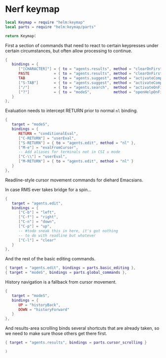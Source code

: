# Nerf keymap

```lua
local Keymap = require "helm:keymap"
local parts = require "helm:keymap/parts"
```

```lua
return Keymap(
```

First a section of commands that need to react to certain keypresses under
certain circumstances, but often allow processing to continue\.

```lua
{
   bindings = {
      ["[CHARACTER]"] = { to = "agents.results", method = "clearOnFirstKey" },
      PASTE           = { to = "agents.results", method = "clearOnFirstKey" },
      TAB             = { to = "agents.suggest", method = "activateCompletion" },
      ["S-TAB"]       = { to = "agents.suggest", method = "activateCompletion" },
      ["/"]           = { to = "agents.search",  method = "activateOnFirstKey" },
      ["?"]           = { to = "modeS",          method = "openHelpOnFirstKey" }
   }
},
```

Evaluation needs to intercept RETURN prior to normal `nl` binding\.

```lua
{
   target = "modeS",
   bindings = {
      RETURN = "conditionalEval",
      ["C-RETURN"] = "userEval",
      ["S-RETURN"] = { to = "agents.edit", method = "nl" },
      ["M-e"] = "evalFromCursor",
      -- Add aliases for terminals not in CSI u mode
      ["C-\\"] = "userEval",
      ["M-RETURN"] = { to = "agents.edit", method = "nl" }
   }
},
```

Readline\-style cursor movement commands for diehard Emacsians\.

In case RMS ever takes bridge for a spin\.\.\.

```lua
{
   target = "agents.edit",
   bindings = {
      ["C-b"] = "left",
      ["C-f"] = "right",
      ["C-n"] = "down",
      ["C-p"] = "up",
      -- #todo sneak this in here, it's got nothing
      -- to do with readline but whatever
      ["C-l"] = "clear"
   }
},
```

And the rest of the basic editing commands\.

```lua
{ target = "agents.edit", bindings = parts.basic_editing },
{ target = "modeS", bindings = parts.global_commands },
```

History navigation is a fallback from cursor movement\.

```lua
{
   target = "modeS",
   bindings = {
      UP = "historyBack",
      DOWN = "historyForward"
   }
},
```

And results\-area scrolling binds several shortcuts that are already taken, so we need to make sure those others get there first\.

```lua
{ target = "agents.results", bindings = parts.cursor_scrolling }
```

```lua
)
```

